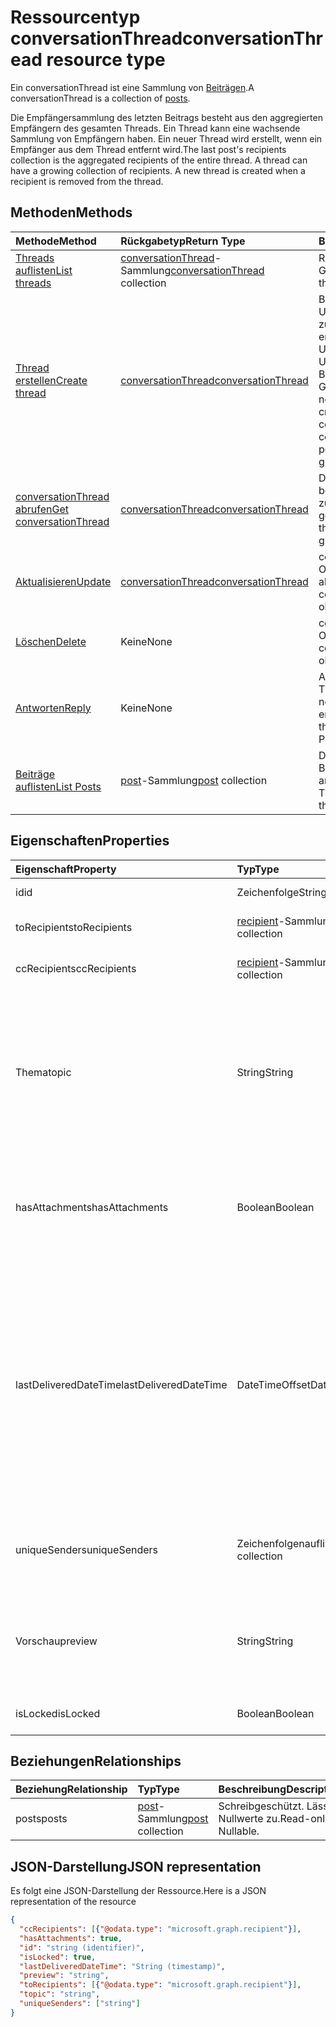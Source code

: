 # <a name="conversationthread-resource-type"></a><span data-ttu-id="fbdbe-101">Ressourcentyp conversationThread</span><span class="sxs-lookup"><span data-stu-id="fbdbe-101">conversationThread resource type</span></span>
<span data-ttu-id="fbdbe-102">Ein conversationThread ist eine Sammlung von [Beiträgen](post.md).</span><span class="sxs-lookup"><span data-stu-id="fbdbe-102">A conversationThread is a collection of [posts](post.md).</span></span>

<span data-ttu-id="fbdbe-p101">Die Empfängersammlung des letzten Beitrags besteht aus den aggregierten Empfängern des gesamten Threads. Ein Thread kann eine wachsende Sammlung von Empfängern haben. Ein neuer Thread wird erstellt, wenn ein Empfänger aus dem Thread entfernt wird.</span><span class="sxs-lookup"><span data-stu-id="fbdbe-p101">The last post's recipients collection is the aggregated recipients of the entire thread. A thread can have a growing collection of recipients. A new thread is created when a recipient is removed from the thread.</span></span>

## <a name="methods"></a><span data-ttu-id="fbdbe-106">Methoden</span><span class="sxs-lookup"><span data-stu-id="fbdbe-106">Methods</span></span>

| <span data-ttu-id="fbdbe-107">Methode</span><span class="sxs-lookup"><span data-stu-id="fbdbe-107">Method</span></span>       | <span data-ttu-id="fbdbe-108">Rückgabetyp</span><span class="sxs-lookup"><span data-stu-id="fbdbe-108">Return Type</span></span>  |<span data-ttu-id="fbdbe-109">Beschreibung</span><span class="sxs-lookup"><span data-stu-id="fbdbe-109">Description</span></span>|
|:---------------|:--------|:----------|
|[<span data-ttu-id="fbdbe-110">Threads auflisten</span><span class="sxs-lookup"><span data-stu-id="fbdbe-110">List threads</span></span>](../api/group_list_threads.md) | <span data-ttu-id="fbdbe-111">[conversationThread](conversationthread.md)-Sammlung</span><span class="sxs-lookup"><span data-stu-id="fbdbe-111">[conversationThread](conversationthread.md) collection</span></span> |<span data-ttu-id="fbdbe-112">Ruft alle Threads einer Gruppe ab.</span><span class="sxs-lookup"><span data-stu-id="fbdbe-112">Get all the threads of a group.</span></span>|
|[<span data-ttu-id="fbdbe-113">Thread erstellen</span><span class="sxs-lookup"><span data-stu-id="fbdbe-113">Create thread</span></span>](../api/group_post_threads.md) | [<span data-ttu-id="fbdbe-114">conversationThread</span><span class="sxs-lookup"><span data-stu-id="fbdbe-114">conversationThread</span></span>](conversationthread.md) |<span data-ttu-id="fbdbe-p102">Beginnt eine neue Unterhaltung, indem zunächst ein Thread erstellt wird. Eine neue Unterhaltung, Unterhaltungsthreads und Beiträge werden in der Gruppe erstellt.</span><span class="sxs-lookup"><span data-stu-id="fbdbe-p102">Start a new conversation by first creating a thread. A new conversation, conversation thread, and post are created in the group.</span></span>|
|[<span data-ttu-id="fbdbe-117">conversationThread abrufen</span><span class="sxs-lookup"><span data-stu-id="fbdbe-117">Get conversationThread</span></span>](../api/conversationthread_get.md) | [<span data-ttu-id="fbdbe-118">conversationThread</span><span class="sxs-lookup"><span data-stu-id="fbdbe-118">conversationThread</span></span>](conversationthread.md) |<span data-ttu-id="fbdbe-119">Dient zum Abrufen eines bestimmten Threads, der zu einer Gruppe gehört.</span><span class="sxs-lookup"><span data-stu-id="fbdbe-119">Get a specific thread that belongs to a group.</span></span> |
|[<span data-ttu-id="fbdbe-120">Aktualisieren</span><span class="sxs-lookup"><span data-stu-id="fbdbe-120">Update</span></span>](../api/conversationthread_update.md) | [<span data-ttu-id="fbdbe-121">conversationThread</span><span class="sxs-lookup"><span data-stu-id="fbdbe-121">conversationThread</span></span>](conversationthread.md)  |<span data-ttu-id="fbdbe-122">conversationThread-Objekt aktualisieren.</span><span class="sxs-lookup"><span data-stu-id="fbdbe-122">Update conversationThread object.</span></span> |
|[<span data-ttu-id="fbdbe-123">Löschen</span><span class="sxs-lookup"><span data-stu-id="fbdbe-123">Delete</span></span>](../api/conversationthread_delete.md) | <span data-ttu-id="fbdbe-124">Keine</span><span class="sxs-lookup"><span data-stu-id="fbdbe-124">None</span></span> |<span data-ttu-id="fbdbe-125">conversationThread-Objekt löschen.</span><span class="sxs-lookup"><span data-stu-id="fbdbe-125">Delete conversationThread object.</span></span> |
|[<span data-ttu-id="fbdbe-126">Antworten</span><span class="sxs-lookup"><span data-stu-id="fbdbe-126">Reply</span></span>](../api/conversationthread_reply.md)|<span data-ttu-id="fbdbe-127">Keine</span><span class="sxs-lookup"><span data-stu-id="fbdbe-127">None</span></span>|<span data-ttu-id="fbdbe-128">Antworten Sie auf diesen Thread, indem Sie eine neue Beitragsentität erstellen.</span><span class="sxs-lookup"><span data-stu-id="fbdbe-128">Reply to this thread by creating a new Post entity.</span></span>|
|[<span data-ttu-id="fbdbe-129">Beiträge auflisten</span><span class="sxs-lookup"><span data-stu-id="fbdbe-129">List Posts</span></span>](../api/conversationthread_list_posts.md) |<span data-ttu-id="fbdbe-130">[post](post.md)-Sammlung</span><span class="sxs-lookup"><span data-stu-id="fbdbe-130">[post](post.md) collection</span></span>| <span data-ttu-id="fbdbe-131">Dient zum Abrufen der Beiträge des angegebenen Threads.</span><span class="sxs-lookup"><span data-stu-id="fbdbe-131">Get the posts of the specified thread.</span></span> |

## <a name="properties"></a><span data-ttu-id="fbdbe-132">Eigenschaften</span><span class="sxs-lookup"><span data-stu-id="fbdbe-132">Properties</span></span>
| <span data-ttu-id="fbdbe-133">Eigenschaft</span><span class="sxs-lookup"><span data-stu-id="fbdbe-133">Property</span></span>     | <span data-ttu-id="fbdbe-134">Typ</span><span class="sxs-lookup"><span data-stu-id="fbdbe-134">Type</span></span>   |<span data-ttu-id="fbdbe-135">Beschreibung</span><span class="sxs-lookup"><span data-stu-id="fbdbe-135">Description</span></span>|
|:---------------|:--------|:----------|
|<span data-ttu-id="fbdbe-136">id</span><span class="sxs-lookup"><span data-stu-id="fbdbe-136">id</span></span>|<span data-ttu-id="fbdbe-137">Zeichenfolge</span><span class="sxs-lookup"><span data-stu-id="fbdbe-137">String</span></span>| <span data-ttu-id="fbdbe-138">Schreibgeschützt.</span><span class="sxs-lookup"><span data-stu-id="fbdbe-138">Read-only.</span></span>|
|<span data-ttu-id="fbdbe-139">toRecipients</span><span class="sxs-lookup"><span data-stu-id="fbdbe-139">toRecipients</span></span>|<span data-ttu-id="fbdbe-140">[recipient](recipient.md)-Sammlung</span><span class="sxs-lookup"><span data-stu-id="fbdbe-140">[recipient](recipient.md) collection</span></span>|<span data-ttu-id="fbdbe-141">Die An:-Empfänger des Threads.</span><span class="sxs-lookup"><span data-stu-id="fbdbe-141">The To: recipients for the thread.</span></span>|
|<span data-ttu-id="fbdbe-142">ccRecipients</span><span class="sxs-lookup"><span data-stu-id="fbdbe-142">ccRecipients</span></span>|<span data-ttu-id="fbdbe-143">[recipient](recipient.md)-Sammlung</span><span class="sxs-lookup"><span data-stu-id="fbdbe-143">[recipient](recipient.md) collection</span></span>|<span data-ttu-id="fbdbe-144">Die Cc:-Empfänger des Threads.</span><span class="sxs-lookup"><span data-stu-id="fbdbe-144">The Cc: recipients for the thread.</span></span>|
|<span data-ttu-id="fbdbe-145">Thema</span><span class="sxs-lookup"><span data-stu-id="fbdbe-145">topic</span></span>|<span data-ttu-id="fbdbe-146">String</span><span class="sxs-lookup"><span data-stu-id="fbdbe-146">String</span></span>|<span data-ttu-id="fbdbe-p103">Das Thema der Unterhaltung. Diese Eigenschaft kann festgelegt werden, wenn die Unterhaltung erstellt wird, sie kann jedoch nicht aktualisiert werden.</span><span class="sxs-lookup"><span data-stu-id="fbdbe-p103">The topic of the conversation. This property can be set when the conversation is created, but it cannot be updated.</span></span>||
|<span data-ttu-id="fbdbe-149">hasAttachments</span><span class="sxs-lookup"><span data-stu-id="fbdbe-149">hasAttachments</span></span>|<span data-ttu-id="fbdbe-150">Boolean</span><span class="sxs-lookup"><span data-stu-id="fbdbe-150">Boolean</span></span>|<span data-ttu-id="fbdbe-151">Gibt an, ob einer der Beiträge innerhalb dieses Threads über mindestens eine Anlage verfügt.</span><span class="sxs-lookup"><span data-stu-id="fbdbe-151">Indicates whether any of the posts within this thread has at least one attachment.</span></span>|
|<span data-ttu-id="fbdbe-152">lastDeliveredDateTime</span><span class="sxs-lookup"><span data-stu-id="fbdbe-152">lastDeliveredDateTime</span></span>|<span data-ttu-id="fbdbe-153">DateTimeOffset</span><span class="sxs-lookup"><span data-stu-id="fbdbe-153">DateTimeOffset</span></span>|<span data-ttu-id="fbdbe-p104">Der Timestamp-Typ stellt die Datums- und Uhrzeitinformationen mithilfe des ISO 8601-Formats dar und wird immer in UTC-Zeit angegeben. Mitternacht UTC-Zeit am 1. Januar 2014 würde z. B. wie folgt aussehen: `'2014-01-01T00:00:00Z'`</span><span class="sxs-lookup"><span data-stu-id="fbdbe-p104">The Timestamp type represents date and time information using ISO 8601 format and is always in UTC time. For example, midnight UTC on Jan 1, 2014 would look like this: `'2014-01-01T00:00:00Z'`</span></span>|
|<span data-ttu-id="fbdbe-156">uniqueSenders</span><span class="sxs-lookup"><span data-stu-id="fbdbe-156">uniqueSenders</span></span>|<span data-ttu-id="fbdbe-157">Zeichenfolgenauflistung</span><span class="sxs-lookup"><span data-stu-id="fbdbe-157">String collection</span></span>|<span data-ttu-id="fbdbe-158">Alle Benutzer, die eine Nachricht an diesen Thread gesendet haben.</span><span class="sxs-lookup"><span data-stu-id="fbdbe-158">All the users that sent a message to this thread.</span></span>|
|<span data-ttu-id="fbdbe-159">Vorschau</span><span class="sxs-lookup"><span data-stu-id="fbdbe-159">preview</span></span>|<span data-ttu-id="fbdbe-160">String</span><span class="sxs-lookup"><span data-stu-id="fbdbe-160">String</span></span>|<span data-ttu-id="fbdbe-161">Eine kurze Zusammenfassung aus dem Text des neuesten Beitrags in dieser Unterhaltung.</span><span class="sxs-lookup"><span data-stu-id="fbdbe-161">A short summary from the body of the latest post in this converstaion.</span></span>|
|<span data-ttu-id="fbdbe-162">isLocked</span><span class="sxs-lookup"><span data-stu-id="fbdbe-162">isLocked</span></span>|<span data-ttu-id="fbdbe-163">Boolean</span><span class="sxs-lookup"><span data-stu-id="fbdbe-163">Boolean</span></span>|<span data-ttu-id="fbdbe-164">Zeigt an, ob der Thread gesperrt ist.</span><span class="sxs-lookup"><span data-stu-id="fbdbe-164">Indicates if the thread is locked.</span></span>|

## <a name="relationships"></a><span data-ttu-id="fbdbe-165">Beziehungen</span><span class="sxs-lookup"><span data-stu-id="fbdbe-165">Relationships</span></span>
| <span data-ttu-id="fbdbe-166">Beziehung</span><span class="sxs-lookup"><span data-stu-id="fbdbe-166">Relationship</span></span> | <span data-ttu-id="fbdbe-167">Typ</span><span class="sxs-lookup"><span data-stu-id="fbdbe-167">Type</span></span>   |<span data-ttu-id="fbdbe-168">Beschreibung</span><span class="sxs-lookup"><span data-stu-id="fbdbe-168">Description</span></span>|
|:---------------|:--------|:----------|
|<span data-ttu-id="fbdbe-169">posts</span><span class="sxs-lookup"><span data-stu-id="fbdbe-169">posts</span></span>|<span data-ttu-id="fbdbe-170">[post](post.md)-Sammlung</span><span class="sxs-lookup"><span data-stu-id="fbdbe-170">[post](post.md) collection</span></span>| <span data-ttu-id="fbdbe-p105">Schreibgeschützt. Lässt Nullwerte zu.</span><span class="sxs-lookup"><span data-stu-id="fbdbe-p105">Read-only. Nullable.</span></span>|

## <a name="json-representation"></a><span data-ttu-id="fbdbe-173">JSON-Darstellung</span><span class="sxs-lookup"><span data-stu-id="fbdbe-173">JSON representation</span></span>

<span data-ttu-id="fbdbe-174">Es folgt eine JSON-Darstellung der Ressource.</span><span class="sxs-lookup"><span data-stu-id="fbdbe-174">Here is a JSON representation of the resource</span></span>

<!--{
  "blockType": "resource",
  "optionalProperties": [
    "posts"
  ],
  "keyProperty": "id",
  "baseType": "microsoft.graph.entity",
  "@odata.type": "microsoft.graph.conversationThread",
  "@odata.annotations": [
    {
      "property": "posts",
      "capabilities": {
        "changeTracking": false,
        "deletable": false,
        "insertable": false,
        "searchable": false,
        "updatable": false
      }
    }
  ]
}-->

```json
{
  "ccRecipients": [{"@odata.type": "microsoft.graph.recipient"}],
  "hasAttachments": true,
  "id": "string (identifier)",
  "isLocked": true,
  "lastDeliveredDateTime": "String (timestamp)",
  "preview": "string",
  "toRecipients": [{"@odata.type": "microsoft.graph.recipient"}],
  "topic": "string",
  "uniqueSenders": ["string"]
}

```


<!-- uuid: 8fcb5dbc-d5aa-4681-8e31-b001d5168d79
2015-10-25 14:57:30 UTC -->
<!-- {
  "type": "#page.annotation",
  "description": "conversationThread resource",
  "keywords": "",
  "section": "documentation",
  "tocPath": ""
}-->

